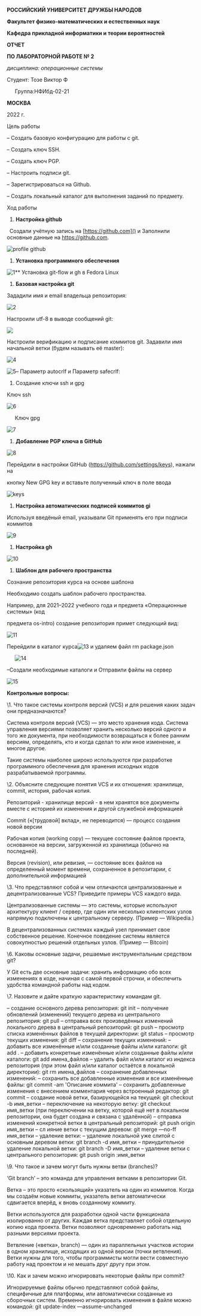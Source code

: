 ﻿**РОССИЙСКИЙ УНИВЕРСИТЕТ ДРУЖБЫ НАРОДОВ**

**Факультет физико-математических и естественных наук**

**Кафедра прикладной информатики и теории вероятностей**





**ОТЧЕТ** 

**ПО ЛАБОРАТОРНОЙ РАБОТЕ № 2**	

*дисциплина:	операционные системы* 	 









Студент: Тозе Виктор Ф                                   

`	`Группа:НФИбд-02-21                                       







**МОСКВА**

2022	 г.

Цель работы

– Создать базовую конфигурацию для работы с git.

– Создать ключ SSH.

– Создать ключ PGP.

– Настроить подписи git.

– Зарегистрироваться на Github.

– Создать локальный каталог для выполнения заданий по предмету.


Ход работы 

1. **Настройка github**

` `Создали учётную запись на [https://github.com]() и Заполнили основные данные на https://github.com.

![](pg.png "profile github")


1. **Установка программного обеспечения**


![](1.png "1")** Установка git-flow и gh в Fedora Linux

1. **Базовая настройка git**

Зададили имя и email владельца репозитория:

![](2.png "2")

Настроили utf-8 в выводе сообщений git:

![](3.png)

Настроили верификацию и подписание коммитов git. Задавили имя начальной ветки (будем называть её master):

![](4.png "4")

![](5.png "5")– Параметр autocrlf и Параметр safecrlf:







1. Создание ключи ssh и gpg

Ключ ssh

![](6.png "6")


`   `Ключ gpg

![](7.png "7")






























1. **Добавление PGP ключа в GitHub**

![](8.png "8")

Перейдили в настройки GitHub (https://github.com/settings/keys), нажали на

кнопку New GPG key и вставьте полученный ключ в поле ввода

![](k.png "keys")

1. **Настройка автоматических подписей коммитов gi**


Используя введёный email, указывали Git применять его при подписи коммитов

![](9.png "9")



1. **Настройка gh**

![](10.png "10")

1. **Шаблон для рабочего пространства**

Сознание репозитория курса на основе шаблона

Необходимо создать шаблон рабочего пространства.

Например, для 2021–2022 учебного года и предмета «Операционные системы» (код

предмета os-intro) создание репозитория примет следующий вид:

![](11.png "11")


Перейдили в каталог курса![](13.png "13") и удаляем файл  rm package.json


`	`![](14.png "14")










–Создали необходимые каталоги и Отправили файлы на сервер

![](15.png "15")


**Контрольные вопросы:**

\1. Что такое системы контроля версий (VCS) и для решения каких задач они предназначаются? 

Система контроля версий (VCS) — это место хранения кода. Система управления версиями позволяет хранить несколько версий одного и того же документа, при необходимости возвращаться к более ранним версиям, определять, кто и когда сделал то или иное изменение, и многое другое. 

Такие системы наиболее широко используются при разработке программного обеспечения для хранения исходных кодов разрабатываемой программы. 

\2. Объясните следующие понятия VCS и их отношения: хранилище, commit, история, рабочая копия. 

Репозиторий - хранилище версий - в нем хранятся все документы вместе с историей их изменения и другой служебной информацией 

Commit («[трудовой] вклад», не переводится) — процесс создания новой версии 

Рабочая копия (working copy) — текущее состояние файлов проекта, основанное на версии, загруженной из хранилища (обычно на последней). 

Версия (revision), или ревизия, — состояние всех файлов на определенный момент времени, сохраненное в репозитарии, с дополнительной информацией 

\3. Что представляют собой и чем отличаются централизованные и децентрализованные VCS? Приведите примеры VCS каждого вида. 

Централизованные системы — это системы, которые используют архитектуру клиент / сервер, где один или несколько клиентских узлов напрямую подключены к центральному серверу. (Пример — Wikipedia.) 

В децентрализованных системах каждый узел принимает свое собственное решение. Конечное поведение системы является совокупностью решений отдельных узлов. (Пример — Bitcoin) 

\6. Каковы основные задачи, решаемые инструментальным средством git? 

У Git есть две основные задачи: хранить информацию обо всех изменениях в коде, начиная с самой первой строчки, и обеспечить удобства командной работы над кодом.



\7. Назовите и дайте краткую характеристику командам git. 

– создание основного дерева репозитория: git init – получение обновлений (изменений) текущего дерева из центрального репозитория: git pull – отправка всех произведённых изменений локального дерева в центральный репозиторий: git push – просмотр списка изменённых файлов в текущей директории: git status – просмотр текущих изменения: git diff – сохранение текущих изменений: – добавить все изменённые и/или созданные файлы и/или каталоги: git add . – добавить конкретные изменённые и/или созданные файлы и/или каталоги: git add имена\_файлов – удалить файл и/или каталог из индекса репозитория (при этом файл и/или каталог остаётся в локальной директории): git rm имена\_файлов – сохранение добавленных изменений: – сохранить все добавленные изменения и все изменённые файлы: git commit -am 'Описание коммита' – сохранить добавленные изменения с внесением комментария через встроенный редактор: git commit – создание новой ветки, базирующейся на текущей: git checkout -b имя\_ветки – переключение на некоторую ветку: git checkout имя\_ветки (при переключении на ветку, которой ещё нет в локальном репозитории, она будет создана и связана с удалённой) – отправка изменений конкретной ветки в центральный репозиторий: git push origin имя\_ветки – сл ияние ветки с текущим деревом: git merge —no-ff имя\_ветки – удаление ветки: – удаление локальной уже слитой с основным деревом ветки: git branch -d имя\_ветки – принудительное удаление локальной ветки: git branch -D имя\_ветки – удаление ветки с центрального репозитория: git push origin :имя\_ветки 

\9. Что такое и зачем могут быть нужны ветви (branches)? 

‘Git branch’ – это команда для управления ветками в репозитории Git. 

Ветка – это просто «скользящий» указатель на один из коммитов. Когда мы создаём новые коммиты, указатель ветки автоматически сдвигается вперёд, к вновь созданному коммиту. 

Ветки используются для разработки одной части функционала изолированно от других. Каждая ветка представляет собой отдельную копию кода проекта. Ветки позволяют одновременно работать над разными версиями проекта. 

Ветвление («ветка», branch) — один из параллельных участков истории в одном хранилище, исходящих из одной версии (точки ветвления). Ветки нужны для того, чтобы программисты могли вести совместную работу над проектом и не мешать друг другу при этом. 

\10. Как и зачем можно игнорировать некоторые файлы при commit? 

Игнорируемые файлы обычно представляют собой файлы, специфичные для платформы, или автоматически созданные из сборочных систем. Временно игнорировать изменения в файле можно командой: git update-index —assume-unchanged <file>
